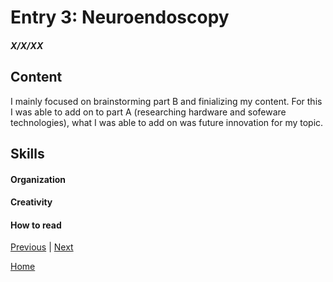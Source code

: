 # Entry 3: Neuroendoscopy
##### X/X/XX

## Content 
I mainly focused on brainstorming part B and finializing my content. For this I was able to add on to part A (researching hardware and sofeware technologies), what I was able to add on was future innovation for my topic. 
## Skills 

#### Organization

#### Creativity

#### How to read


[Previous](entry02.md) | [Next](entry04.md)

[Home](../README.md)
